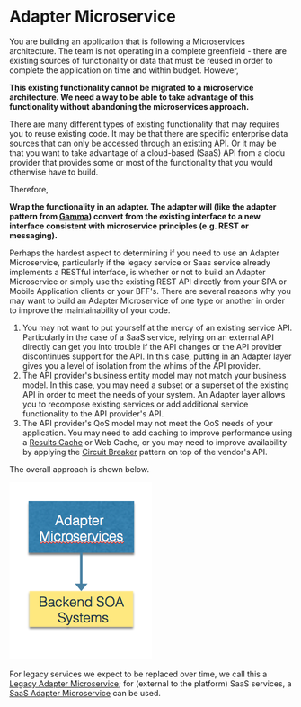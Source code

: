# Adapter Microservice

You are building an application that is following a Microservices architecture.  The team is not operating in a complete greenfield - there are existing sources of functionality or data that must be reused in order to complete the application on time and within budget.  However,

**This existing functionality cannot be migrated to a microservice architecture. We need a way to be able to take advantage of this functionality without abandoning the microservices approach.**

There are many different types of existing functionality that may requires you to reuse existing code.  It may be that there are specific enterprise data sources that can only be accessed through an existing API.  Or it may be that you want to take advantage of a cloud-based (SaaS) API from a clodu provider that provides some or most of the functionality that you would otherwise have to build.

Therefore,

**Wrap the functionality in an adapter. The adapter will (like the adapter pattern from [Gamma](https://www.amazon.com/Design-Patterns-Elements-Reusable-Object-Oriented/dp/0201633612)) convert from the existing interface to a new interface consistent with microservice principles (e.g. REST or messaging).**

Perhaps the hardest aspect to determining if you need to use an Adapter Microservice, particularly if the legacy service or Saas service already implements a RESTful interface, is whether or not to build an Adapter Microservice or simply use the existing REST API directly from your SPA or Mobile Application clients or your BFF's.  There are several reasons why you may want to build an Adapter Microservice of one type or another in order to improve the maintainability of your code.

1. You may not want to put yourself at the mercy of an existing service API.  Particularly in the case of a SaaS service, relying on an external API directly can get you into trouble if the API changes or the API provider discontinues support for the API.  In this case, putting in an Adapter layer gives you a level of isolation from the whims of the API provider.
2. The API provider's business entity model may not match your business model.  In this case, you may need a subset or a superset of the existing API in order to meet the needs of your system.  An Adapter layer allows you to recompose existing services or add additional service functionality to the API provider's API.
3. The API provider's QoS model may not meet the QoS needs of your application.  You may need to add caching to improve performance using a [Results Cache](Results-Cache.md) or Web Cache, or you may need to improve availability by applying the [Circuit Breaker](Circuit-Breaker.md) pattern on top of the vendor's API.

The overall approach is shown below.

![Adapter Microservice](../assets/AdapterMicroservices.png)

For legacy services we expect to be replaced over time, we call this a [Legacy Adapter Microservice](Legacy-Adapter-Microservice.md); for (external to the platform) SaaS services, a [SaaS Adapter Microservice](SaasAdapterMicroservice.md) can be used.
